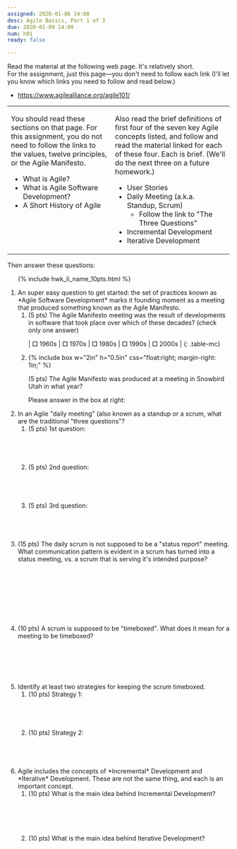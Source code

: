 ```yaml
---
assigned: 2020-01-06 14:00
desc: Agile Basics, Part 1 of 3
due: 2020-01-09 14:00
num: h01
ready: false

---
```



Read the material at the following web page. It's relatively short.  
For the assignment, just this page&mdash;you don't need to follow each link (I'll let you know which links you need to follow and read below.)

* <https://www.agilealliance.org/agile101/>


<style>
.tops-aligned td { vertical-align: top; }
</style>
  
<table class="tops-aligned">
<tr>
<td markdown="1">

You should read these sections on that page.  For this assignment, you do not need to follow the links to the values, 
twelve principles, or the Agile Manifesto.

* What is Agile?
* What is Agile Software Development?
* A Short History of Agile

</td>
<td markdown="1">

Also read the brief definitions of first four of the seven key Agile concepts listed, and follow and read the material linked for each of these four.  Each is brief.  (We'll do the next three on a future homework.)
* User Stories
* Daily Meeting (a.k.a. Standup, Scrum)
   * Follow the link to "The Three Questions"
* Incremental Development
* Iterative Development

</td>
</tr>
</table>

Then answer these questions:

<ol>

{% include hwk_li_name_10pts.html %}

<li style="margin-bottom:1em;" markdown="1">  An super easy question to get started: the set of practices known as *Agile Software Development* marks it founding moment as a meeting that produced something known as the Agile Manifesto.   

<ol>
<li style="margin-bottom:1em;" markdown="1" >
(5 pts) The Agile Manifesto meeting was the result of developments in software that took place over which of these 
decades? (check only one answer)

<style>
.table-mc b {font-size: 200%; }
.table-mc td {padding: 1em; }
</style>

| <b>☐</b> 1960s | <b>☐</b> 1970s | <b>☐</b> 1980s | <b>☐</b> 1990s | <b>☐</b> 2000s | 
{: .table-mc}

</li>

<li style="margin-bottom:1em;" markdown="1">

{% include box w="2in" h="0.5in" css="float:right; margin-right: 1in;" %}

(5 pts) The Agile Manifesto was produced at a meeting in Snowbird Utah in what year?

Please answer in the box at right:

</li>
</ol>

<div class="pagebreak">
</div>
</li>

<li style="margin-bottom:1em;" markdown="1"> In an Agile "daily meeting" (also known as a standup or a scrum, what are the traditional "three questions"?

<ol>
<li style="margin-bottom:5em;" markdown="1">
(5 pts) 1st question:
</li>

<li style="margin-bottom:5em;" markdown="1">
(5 pts) 2nd question:
</li>

<li style="margin-bottom:5em;" markdown="1">
(5 pts) 3rd question:
</li>
</ol>


</li>

<li style="margin-bottom:10em;" markdown="1"> (15 pts) The daily scrum is not supposed to be a "status report" meeting.  What communication pattern is evident
in a scrum has turned into a status meeting, vs. a scrum that is serving it's intended purpose?

</li>

<li style="margin-bottom:7em;" markdown="1">  (10 pts) A scrum is supposed to be "timeboxed".  What does it mean for a meeting to be timeboxed?

</li>

<li style="margin-bottom:1em;" markdown="1">   Identify at least two strategies for keeping the scrum timeboxed.    


<ol>

<li style="margin-bottom:5em;" markdown="1">
(10 pts) Strategy 1:
</li>

<li style="margin-bottom:5em;" markdown="1">
(10 pts) Strategy 2:
</li>
</ol>

</li>

<li style="margin-bottom:1em;" markdown="1"> Agile includes the concepts of *Incremental* Development and *Iterative* Development.   These are not the same thing, and each is an important concept.
 


<ol>

<li style="margin-bottom:6em;" markdown="1">
(10 pts) What is the main idea behind Incremental Development?
</li>

<li style="margin-bottom:6em;" markdown="1">
(10 pts) What is the main idea behind Iterative Development?
</li>
</ol>

</li>

</ol>
